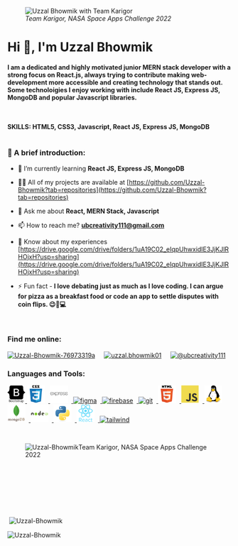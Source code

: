 <p align="left"> 
  <figure>
  <img
    src="https://i.ibb.co/RQnv0Vn/team-karigor-grp-pic-transformed-cropped.jpg"
    alt="Uzzal Bhowmik with Team Karigor"
    title="Uzzal Bhowmik with Team Karigor"
    style="margin-inline: auto"
  />
  <figcaption><i>Team Karigor, NASA Space Apps Challenge 2022</i></figcaption>
  </figure>
</p>

<h1 align="left">Hi 👋, I'm Uzzal Bhowmik</h1>
<h4 align="left">
  I am a dedicated and highly motivated junior MERN stack developer with a strong focus on React.js, always trying to contribute making web-development more accessible and creating technology that stands out. Some technoloigies I enjoy working with include React JS, Express JS, MongoDB and popular Javascript libraries.
</h4>

<br/>

**SKILLS: HTML5, CSS3, Javascript, React JS, Express JS, MongoDB**
<br/>
<br/>

<h3>🙋‍ A brief introduction: </h3>


- 🌱 I’m currently learning **React JS, Express JS, MongoDB** 
- 👨‍💻 All of my
projects are available at
[https://github.com/Uzzal-Bhowmik?tab=repositories](https://github.com/Uzzal-Bhowmik?tab=repositories)
- 💬 Ask me about **React, MERN Stack, Javascript** 

- 📫 How to reach me?
**ubcreativity111@gmail.com** 

- 📄 Know about my experiences
[https://drive.google.com/drive/folders/1uA19C02_eIqpUhwxidIE3JjKJlRHOjxH?usp=sharing](https://drive.google.com/drive/folders/1uA19C02_eIqpUhwxidIE3JjKJlRHOjxH?usp=sharing)
- ⚡ Fun fact  - **I love debating just as much as I love coding. I can argue for
pizza as a breakfast food or code an app to settle disputes with coin flips.
😉🍕💻**

<br/>
<h3 align="left">Find me online:</h3>
<p align="left">
  <a href="https://linkedin.com/in/Uzzal-Bhowmik-76973319a" target="blank"
    ><img
      align="center"
      src="https://raw.githubusercontent.com/rahuldkjain/github-profile-readme-generator/master/src/images/icons/Social/linked-in-alt.svg"
      alt="Uzzal-Bhowmik-76973319a"
      height="30"
      width="40"
      style="margin-right: 16px"
  /></a>
  <a href="https://fb.com/uzzal.bhowmik01" target="blank"
    ><img
      align="center"
      src="https://raw.githubusercontent.com/rahuldkjain/github-profile-readme-generator/master/src/images/icons/Social/facebook.svg"
      alt="uzzal.bhowmik01"
      height="30"
      width="40"
      style="margin-right: 16px"
  /></a>
  <a href="https://www.hackerrank.com/@ubcreativity111" target="blank"
    ><img
      align="center"
      src="https://raw.githubusercontent.com/rahuldkjain/github-profile-readme-generator/master/src/images/icons/Social/hackerrank.svg"
      alt="@ubcreativity111"
      height="30"
      width="40"
  /></a>
</p>

<h3 align="left">Languages and Tools:</h3>
<p align="left">
  <a href="https://getbootstrap.com" target="_blank" rel="noreferrer">
    <img
      src="https://raw.githubusercontent.com/devicons/devicon/master/icons/bootstrap/bootstrap-plain-wordmark.svg"
      alt="bootstrap"
      width="40"
      height="40"
    />
  </a>
  <a href="https://www.w3schools.com/css/" target="_blank" rel="noreferrer">
    <img
      src="https://raw.githubusercontent.com/devicons/devicon/master/icons/css3/css3-original-wordmark.svg"
      alt="css3"
      width="40"
      height="40"
      style="margin-right: 8px"
    />
  </a>
  <a href="https://expressjs.com" target="_blank" rel="noreferrer">
    <img
      src="https://raw.githubusercontent.com/devicons/devicon/master/icons/express/express-original-wordmark.svg"
      alt="express"
      width="40"
      height="40"
      style="margin-right: 8px"
    />
  </a>
  <a href="https://www.figma.com/" target="_blank" rel="noreferrer">
    <img
      src="https://www.vectorlogo.zone/logos/figma/figma-icon.svg"
      alt="figma"
      width="40"
      height="40"
      style="margin-right: 8px"
    />
  </a>
  <a href="https://firebase.google.com/" target="_blank" rel="noreferrer">
    <img
      src="https://www.vectorlogo.zone/logos/firebase/firebase-icon.svg"
      alt="firebase"
      width="40"
      height="40"
      style="margin-right: 8px"
    />
  </a>
  <a href="https://git-scm.com/" target="_blank" rel="noreferrer">
    <img
      src="https://www.vectorlogo.zone/logos/git-scm/git-scm-icon.svg"
      alt="git"
      width="40"
      height="40"
      style="margin-right: 8px"
    />
  </a>
  <a href="https://www.w3.org/html/" target="_blank" rel="noreferrer">
    <img
      src="https://raw.githubusercontent.com/devicons/devicon/master/icons/html5/html5-original-wordmark.svg"
      alt="html5"
      width="40"
      height="40"
      style="margin-right: 8px"
    />
  </a>
  <a
    href="https://developer.mozilla.org/en-US/docs/Web/JavaScript"
    target="_blank"
    rel="noreferrer"
  >
    <img
      src="https://raw.githubusercontent.com/devicons/devicon/master/icons/javascript/javascript-original.svg"
      alt="javascript"
      width="40"
      height="40"
      style="margin-right: 8px"
    />
  </a>
  <a href="https://www.linux.org/" target="_blank" rel="noreferrer">
    <img
      src="https://raw.githubusercontent.com/devicons/devicon/master/icons/linux/linux-original.svg"
      alt="linux"
      width="40"
      height="40"
      style="margin-right: 8px"
    />
  </a>
  <a href="https://www.mongodb.com/" target="_blank" rel="noreferrer">
    <img
      src="https://raw.githubusercontent.com/devicons/devicon/master/icons/mongodb/mongodb-original-wordmark.svg"
      alt="mongodb"
      width="40"
      height="40"
      style="margin-right: 8px"
    />
  </a>
  <a href="https://nodejs.org" target="_blank" rel="noreferrer">
    <img
      src="https://raw.githubusercontent.com/devicons/devicon/master/icons/nodejs/nodejs-original-wordmark.svg"
      alt="nodejs"
      width="40"
      height="40"
      style="margin-right: 8px"
    />
  </a>
  <a href="https://www.python.org" target="_blank" rel="noreferrer">
    <img
      src="https://raw.githubusercontent.com/devicons/devicon/master/icons/python/python-original.svg"
      alt="python"
      width="40"
      height="40"
      style="margin-right: 8px"
    />
  </a>
  <a href="https://reactjs.org/" target="_blank" rel="noreferrer">
    <img
      src="https://raw.githubusercontent.com/devicons/devicon/master/icons/react/react-original-wordmark.svg"
      alt="react"
      width="40"
      height="40"
      style="margin-right: 8px"
    />
  </a>
  <a href="https://tailwindcss.com/" target="_blank" rel="noreferrer">
    <img
      src="https://www.vectorlogo.zone/logos/tailwindcss/tailwindcss-icon.svg"
      alt="tailwind"
      width="40"
      height="40"
    />
  </a>
</p>
<br/>

<p>
  <figure>
  <img
    align="left"
    src="https://github-readme-stats.vercel.app/api/top-langs?username=Uzzal-Bhowmik&show_icons=true&locale=en&layout=compact"
    alt="Uzzal-Bhowmik"
  />
  <figcaption>Team Karigor, NASA Space Apps Challenge 2022</figcaption>
  </figure>
</p>

<br/>
<br/>
<br/>
<br/>
<br/>
<br/>

<p>
  &nbsp;<img
    align="center"
    src="https://github-readme-stats.vercel.app/api?username=Uzzal-Bhowmik&show_icons=true&locale=en"
    alt="Uzzal-Bhowmik"
  />
</p>

<p>
  <img
    align="center"
    src="https://github-readme-streak-stats.herokuapp.com/?user=Uzzal-Bhowmik&"
    alt="Uzzal-Bhowmik"
  />
</p>
